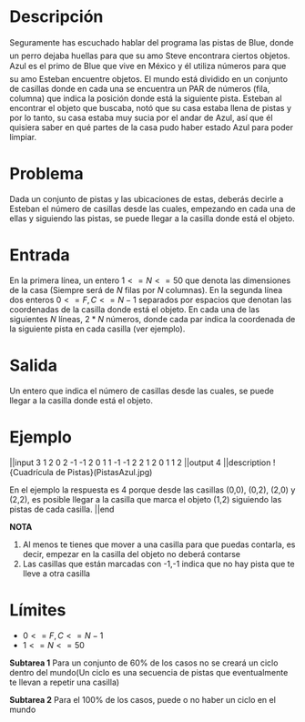 # Descripción

Seguramente has escuchado hablar del programa las pistas de Blue, donde un perro dejaba huellas para que su amo Steve encontrara ciertos objetos. Azul es el primo de Blue que vive en México y él utiliza números para que su amo Esteban encuentre objetos. El mundo está dividido en un conjunto de casillas donde en cada una se encuentra un PAR de números (fila, columna) que indica la posición donde está la siguiente pista.
Esteban al encontrar el objeto que buscaba, notó que su casa estaba llena de pistas y por lo tanto, su casa estaba muy sucia por el andar de Azul, así que él quisiera saber en qué partes de la casa pudo haber estado Azul para poder limpiar.

# Problema
Dada un conjunto de pistas y las ubicaciones de estas, deberás decirle a Esteban el número de casillas desde las cuales, empezando en cada una de ellas y siguiendo las pistas, se puede llegar a la casilla donde está el objeto.

# Entrada

En la primera línea, un entero $1<=N<=50$ que denota las dimensiones de la casa (Siempre será de $N$ filas por $N$ columnas). En la segunda línea dos enteros $0 <= F, C<= N-1$ separados por espacios que denotan las coordenadas de la casilla donde está el objeto. En cada una de las siguientes $N$ líneas,  $2 * N$ números, donde cada par indica la coordenada de la siguiente pista en cada casilla (ver ejemplo).

# Salida

Un entero que indica el número de casillas desde las cuales, se puede llegar a la casilla donde está el objeto.

# Ejemplo

||input
3
1 2
0 2 -1 -1 2 0
1 1 -1 -1 2 2
1 2  0  1 1 2
||output
4
||description
!{Cuadrícula de Pistas}(PistasAzul.jpg)

En el ejemplo la respuesta es 4 porque desde las casillas (0,0), (0,2), (2,0) y (2,2), es posible llegar a la casilla que marca el objeto (1,2) siguiendo las pistas de cada casilla.
||end

**NOTA**

 1. Al menos te tienes que mover a una casilla para que puedas contarla, es decir, empezar en la casilla del objeto no deberá contarse
 2. Las casillas que están marcadas con -1,-1 indica que no hay pista que te lleve a otra casilla
 
# Límites

 - $0<=F, C<=N-1$
 - $1<=N<=50$

 **Subtarea 1** Para un conjunto de 60% de los casos no se creará un ciclo dentro del mundo(Un ciclo es una secuencia de pistas que eventualmente te llevan a repetir una casilla)
 
 **Subtarea 2** Para el 100% de los casos, puede o no haber un ciclo en el mundo

 
